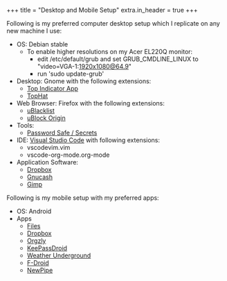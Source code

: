 +++
title = "Desktop and Mobile Setup"
extra.in_header = true
+++

Following is my preferred computer desktop setup which I replicate on any new machine I use:

* OS: Debian stable
  * To enable higher resolutions on my Acer EL220Q monitor:
    * edit /etc/default/grub and set GRUB_CMDLINE_LINUX to "video=VGA-1:1920x1080@64.9"
    * run 'sudo update-grub'
* Desktop: Gnome with the following extensions:
  * [Top Indicator App](https://github.com/ubuntu/gnome-shell-extension-appindicator)
  * [TopHat](https://github.com/fflewddur/tophat)
* Web Browser: Firefox with the following extensions:
  * [uBlacklist](https://iorate.github.io/ublacklist/docs)
  * [uBlock Origin](https://github.com/gorhill/uBlock)
* Tools:
  * [Password Safe / Secrets](https://gitlab.gnome.org/World/secrets)
* IDE: [Visual Studio Code](https://code.visualstudio.com/) with following extensions:
  * vscodevim.vim
  * vscode-org-mode.org-mode
* Application Software:
  * [Dropbox](https://www.dropbox.com/)
  * [Gnucash](https://www.gnucash.org/)
  * [Gimp](https://www.gimp.org/)

Following is my mobile setup with my preferred apps:
* OS: Android
* Apps
  * [Files](https://play.google.com/store/apps/details?id=com.google.android.apps.nbu.files)
  * [Dropbox](https://play.google.com/store/apps/details?id=com.dropbox.android)
  * [Orgzly](https://play.google.com/store/apps/details?id=com.orgzly)
  * [KeePassDroid](https://play.google.com/store/apps/details?id=com.android.keepass)
  * [Weather Underground](https://play.google.com/store/apps/details?id=com.wunderground.android.weather)
  * [F-Droid](https://f-droid.org/)
  * [NewPipe](https://f-droid.org/en/packages/org.schabi.newpipe/)